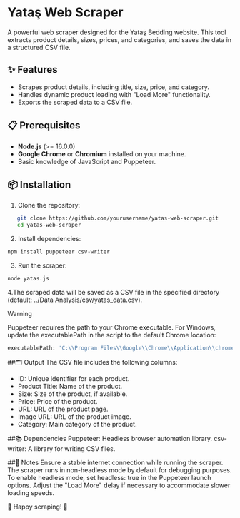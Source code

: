 # Yataş Web Scraper

A powerful web scraper designed for the Yataş Bedding website. This tool extracts product details, sizes, prices, and categories, and saves the data in a structured CSV file.

## ✨ Features
- Scrapes product details, including title, size, price, and category.
- Handles dynamic product loading with "Load More" functionality.
- Exports the scraped data to a CSV file.

## 📋 Prerequisites
- **Node.js** (>= 16.0.0)
- **Google Chrome** or **Chromium** installed on your machine.
- Basic knowledge of JavaScript and Puppeteer.

## 📦 Installation

1. Clone the repository:
```bash
   git clone https://github.com/yourusername/yatas-web-scraper.git
   cd yatas-web-scraper
```
2. Install dependencies:
```bash
npm install puppeteer csv-writer
```
3. Run the scraper:
```bash
node yatas.js
```
4.The scraped data will be saved as a CSV file in the specified directory (default: ../Data Analysis/csv/yatas_data.csv).

> [!WARNING]  
> Puppeteer requires the path to your Chrome executable. For Windows, update the executablePath in the script to the default Chrome location:
> ```bash
>executablePath: 'C:\\Program Files\\Google\\Chrome\\Application\\chrome.exe'
> ```

##🗂️ Output
The CSV file includes the following columns:

- ID: Unique identifier for each product.
- Product Title: Name of the product.
- Size: Size of the product, if available.
- Price: Price of the product.
- URL: URL of the product page.
- Image URL: URL of the product image.
- Category: Main category of the product.

##📚 Dependencies
Puppeteer: Headless browser automation library.
csv-writer: A library for writing CSV files.

##📝 Notes
Ensure a stable internet connection while running the scraper.
The scraper runs in non-headless mode by default for debugging purposes. To enable headless mode, set headless: true in the Puppeteer launch options.
Adjust the "Load More" delay if necessary to accommodate slower loading speeds.

🎉 Happy scraping! 🚀
